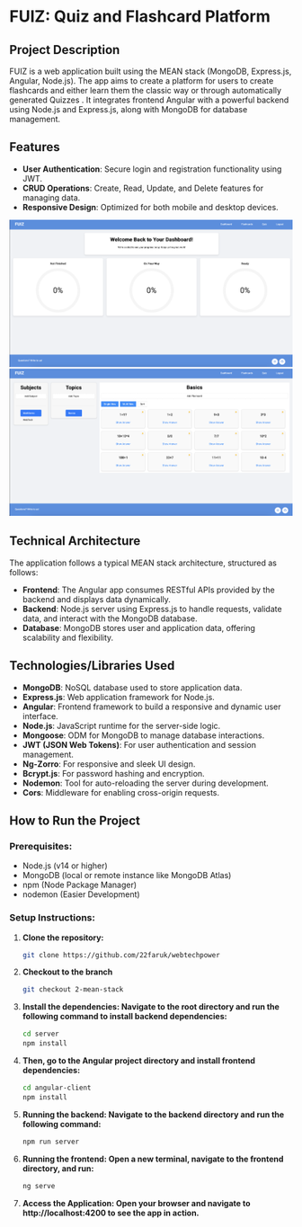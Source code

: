 # FUIZ: Quiz and Flashcard Platform

## Project Description
FUIZ is a web application built using the MEAN stack (MongoDB, Express.js, Angular, Node.js). The app aims to create a platform for users to create flashcards and either learn them the classic way or through automatically generated Quizzes . It integrates frontend Angular with a powerful backend using Node.js and Express.js, along with MongoDB for database management.

## Features
- **User Authentication**: Secure login and registration functionality using JWT.
- **CRUD Operations**: Create, Read, Update, and Delete features for managing data.
- **Responsive Design**: Optimized for both mobile and desktop devices.


![Screenshot 1](/screen1.png)
![Screenshot 2](/screen2.png)

## Technical Architecture
The application follows a typical MEAN stack architecture, structured as follows:


- **Frontend**: The Angular app consumes RESTful APIs provided by the backend and displays data dynamically.
- **Backend**: Node.js server using Express.js to handle requests, validate data, and interact with the MongoDB database.
- **Database**: MongoDB stores user and application data, offering scalability and flexibility.

## Technologies/Libraries Used
- **MongoDB**: NoSQL database used to store application data.
- **Express.js**: Web application framework for Node.js.
- **Angular**: Frontend framework to build a responsive and dynamic user interface.
- **Node.js**: JavaScript runtime for the server-side logic.
- **Mongoose**: ODM for MongoDB to manage database interactions.
- **JWT (JSON Web Tokens)**: For user authentication and session management.
- **Ng-Zorro**: For responsive and sleek UI design.
- **Bcrypt.js**: For password hashing and encryption.
- **Nodemon**: Tool for auto-reloading the server during development.
- **Cors**: Middleware for enabling cross-origin requests.

## How to Run the Project

### Prerequisites:
- Node.js (v14 or higher)
- MongoDB (local or remote instance like MongoDB Atlas)
- npm (Node Package Manager)
- nodemon (Easier Development)

### Setup Instructions:

1. **Clone the repository:**
   ```bash
   git clone https://github.com/22faruk/webtechpower
2. **Checkout to the branch**
   ```bash
   git checkout 2-mean-stack
3. **Install the dependencies: Navigate to the root directory and run the following command to install backend dependencies:**
    ```bash
    cd server
    npm install
4. **Then, go to the Angular project directory and install frontend dependencies:**
    ```bash
    cd angular-client
    npm install
5. **Running the backend: Navigate to the backend directory and run the following command:**
    ```bash
    npm run server
6. **Running the frontend: Open a new terminal, navigate to the frontend directory, and run:**
    ```bash
    ng serve
7. **Access the Application: Open your browser and navigate to http://localhost:4200 to see the app in action.**